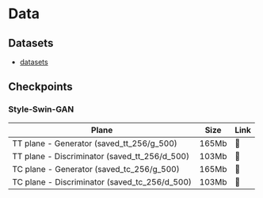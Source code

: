 # Data

## Datasets
* [datasets](datasets)

## Checkpoints
### Style-Swin-GAN

| Plane | Size | Link |
| -- | -- | - |
| TT plane - Generator (saved_tt_256/g_500) | 165Mb | :link: |
| TT plane - Discriminator (saved_tt_256/d_500) | 103Mb | :link: |
| TC plane - Generator (saved_tc_256/g_500) | 165Mb | :link: |
| TC plane - Discriminator (saved_tc_256/d_500) | 103Mb | :link: |

